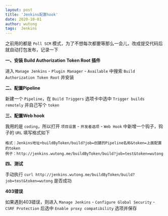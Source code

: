 ```yaml
---
layout: post
title: 'Jenkins配置hook'
date: 2020-10-01
author: wutong
tags:  Jenkins
---
```


之前用的都是 `Poll SCM` 模式，为了不想每次都要等那么一会儿，改成提交代码后就自动打包发布，记录一下

**一、安装 Build Authorization Token Root 插件**

进入 `Manage Jenkins` - `Plugin Manager` - `Available` 中搜索 `Build Authorization Token Root` 并安装

**二、配置Pipeline**

新建一个 `Pipeline`，在 `Build Triggers` 选项卡中选中 `Trigger builds remotely` 并自己写个 `token` 

**三、配置Web hook**

我用的是 `coding`，所以打开 `项目设置` - `开发者选项` - `Web Hook` 中新增一个钩子，钩子的 `URL` 填写格式如下

```
格式：Jenkins地址+buildByToken/build?job=创建的Pipeline名称&token=上面配置的token
例子：http://jenkins.wutong.me/buildByToken/build?job=test&token=wutong
```

**四、测试**

手动执行 `curl http://jenkins.wutong.me/buildByToken/build?job=test&token=wutong` 是否成功

**403错误**

如果遇到403错误，则进入 `Manage Jenkins` -  `Configure Global Security` - `CSRF Protection` 后选中 `Enable proxy compatibility` 选项并保存
